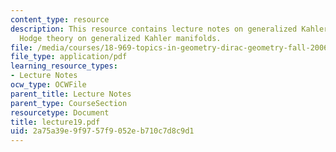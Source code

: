 ```yaml
---
content_type: resource
description: This resource contains lecture notes on generalized Kahler geometry and
  Hodge theory on generalized Kahler manifolds.
file: /media/courses/18-969-topics-in-geometry-dirac-geometry-fall-2006/2a75a39e9f9757f9052eb710c7d8c9d1_lecture19.pdf
file_type: application/pdf
learning_resource_types:
- Lecture Notes
ocw_type: OCWFile
parent_title: Lecture Notes
parent_type: CourseSection
resourcetype: Document
title: lecture19.pdf
uid: 2a75a39e-9f97-57f9-052e-b710c7d8c9d1
---
```

